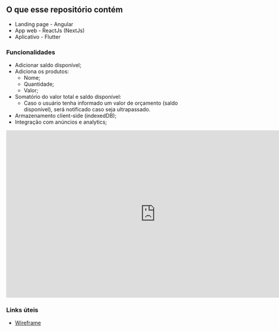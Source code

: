 ## O que esse repositório contém

- Landing page - Angular
- App web - ReactJs (NextJs)
- Aplicativo - Flutter

### Funcionalidades

- Adicionar saldo disponível;
- Adiciona os produtos:
  - Nome;
  - Quantidade;
  - Valor;
- Somatório do valor total e saldo disponível:
  - Caso o usuário tenha informado um valor de orçamento (saldo disponível), será notificado caso seja ultrapassado.
- Armazenamento client-side (indexedDB);
- Integração com anúncios e analytics;

<iframe style="border:none" width="800" height="450" src="https://whimsical.com/embed/Dpaz8RRJ3LGeWUjQQga5ek"></iframe>

### Links úteis

- [Wireframe](https://whimsical.com/lstore-Dpaz8RRJ3LGeWUjQQga5ek)
<!-- - ["Layout"](https://link) -->
